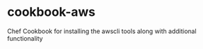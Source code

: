 cookbook-aws
============

Chef Cookbook for installing the awscli tools along with additional functionality
